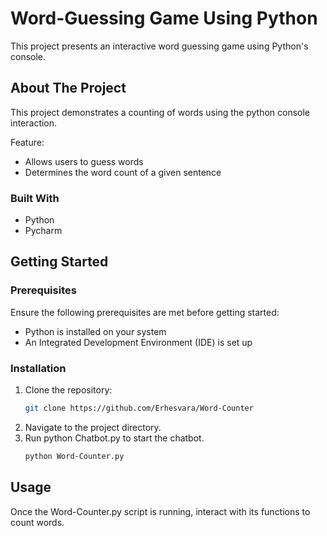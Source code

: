 # Word-Guessing Game Using Python

This project presents an interactive word guessing game using Python's console.

## About The Project

This project demonstrates a counting of words using the python console interaction.

Feature:
* Allows users to guess words
* Determines the word count of a given sentence

### Built With
* Python 
* Pycharm



## Getting Started

### Prerequisites
Ensure the following prerequisites are met before getting started:

* Python is installed on your system
* An Integrated Development Environment (IDE) is set up

### Installation

1. Clone the repository:
   ```sh
   git clone https://github.com/Erhesvara/Word-Counter
   ```
3. Navigate to the project directory.
4. Run python Chatbot.py to start the chatbot.
   ```sh
   python Word-Counter.py
   ```

## Usage
Once the Word-Counter.py script is running, interact with its functions to count words.
